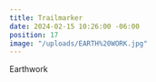 ```yaml
---
title: Trailmarker
date: 2024-02-15 10:26:00 -06:00
position: 17
image: "/uploads/EARTH%20WORK.jpg"
---
```


Earthwork